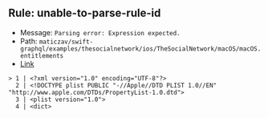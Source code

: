 ## Rule: unable-to-parse-rule-id

-   Message: `Parsing error: Expression expected.`
-   Path: `maticzav/swift-graphql/examples/thesocialnetwork/ios/TheSocialNetwork/macOS/macOS.entitlements`
-   [Link](https://github.com/maticzav/swift-graphql/blob/HEAD/examples/thesocialnetwork/ios/TheSocialNetwork/macOS/macOS.entitlements#L1)

```entitlements
> 1 | <?xml version="1.0" encoding="UTF-8"?>
  2 | <!DOCTYPE plist PUBLIC "-//Apple//DTD PLIST 1.0//EN" "http://www.apple.com/DTDs/PropertyList-1.0.dtd">
  3 | <plist version="1.0">
  4 | <dict>
```
